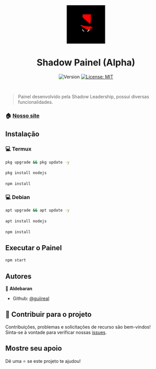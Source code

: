 <div align="center">
  <img alt="Logo" src="./assets/images/logo.jpeg" width="120" />
  <br>
  <h1>Shadow Painel (Alpha)</h1> 
</div>
<p align="center">
  <img alt="Version" src="https://img.shields.io/badge/version-0.0.1-blue.svg?cacheSeconds=2592000" />
  <a href="#" target="_blank">
    <img alt="License: MIT" src="https://img.shields.io/badge/License-MIT-yellow.svg" />
  </a>
</p>

<br>

> Painel desenvolvido pela Shadow Leadership, possui diversas funcionalidades.

### 🏠 [Nosso site](https://shadowleaderscmd.wixsite.com/shadowleadership)

## Instalação

### 💻 Termux

```sh
pkg upgrade && pkg update -y

pkg install nodejs

npm install

```

### 💻 Debian

```sh
apt upgrade && apt update -y

apt install nodejs

npm install

```

## Executar o Painel

```sh
npm start
```

## Autores

👤 **Aldebaran**

- Github: [@guiireal](https://github.com/guiireal)

## 🤝 Contribuir para o projeto

Contribuições, problemas e solicitações de recurso são bem-vindos! <br /> Sinta-se à vontade para verificar nossas [issues](https://github.com/guiireal/shadow-painel/issues).

## Mostre seu apoio

Dê uma ⭐️ se este projeto te ajudou!

